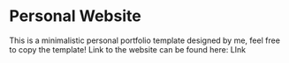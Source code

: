 # Personal Website

This is a minimalistic personal portfolio template designed by me, feel free to copy the template!
Link to the website can be found here: LInk
